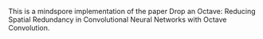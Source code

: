 This is a mindspore implementation of the paper Drop an Octave: Reducing Spatial Redundancy in Convolutional Neural Networks with Octave Convolution. 
